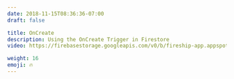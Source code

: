```yaml
---
date: 2018-11-15T08:36:36-07:00
draft: false

title: OnCreate
description: Using the OnCreate Trigger in Firestore
video: https://firebasestorage.googleapis.com/v0/b/fireship-app.appspot.com/o/courses%2Fcloud-functions-master-course%2F4-oncreate.mp4?alt=media&token=b3648092-bf26-4245-98e1-fb26c7f80337

weight: 16
emoji: 🔥
---
```


